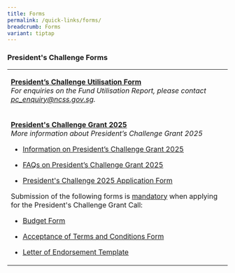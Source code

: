 ```yaml
---
title: Forms
permalink: /quick-links/forms/
breadcrumb: Forms
variant: tiptap
---
```

<h3>President's Challenge Forms</h3>
<p></p>
<p></p>
<table style="minWidth: 25px">
<colgroup>
<col>
</colgroup>
<tbody>
<tr>
<td rowspan="1" colspan="1">
<p><strong><a href="https://form.gov.sg/61ef5b592686c20012598c39" rel="noopener noreferrer nofollow" target="_blank">President’s Challenge Utilisation Form</a></strong>
<br><em>For enquiries on the Fund Utilisation Report, please contact <a href="mailto:pc_enquiry@ncss.gov.sg" rel="noopener noreferrer nofollow" target="_blank">pc_enquiry@ncss.gov.sg</a>.</em>
</p>
<p></p>
</td>
</tr>
<tr>
<td rowspan="1" colspan="1">
<p><strong><a href="https://go.gov.sg/pc2025grant" rel="noopener nofollow" target="_blank">President's Challenge Grant 2025</a></strong>
<br><em>More information about President’s Challenge Grant 2025</em>
</p>
<ul data-tight="true" class="tight">
<li>
<p><a href="/files/grant call/Applicant_Briefing_Deck_.pdf" rel="noopener noreferrer nofollow" target="_blank">Information on President’s Challenge Grant 2025</a>
</p>
</li>
<li>
<p><a href="/files/grant call/FAQs_PC.pdf" rel="noopener noreferrer nofollow" target="_blank">FAQs on President’s Challenge Grant 2025</a>
</p>
</li>
<li>
<p><a href="/files/grant call/President_s_Challenge_2025_Application_Form.pdf" rel="noopener nofollow" target="_blank">President's Challenge 2025 Application Form</a>
</p>
</li>
</ul>
<p>Submission of the following forms is <u>mandatory</u> when applying for
the President's Challenge Grant Call:</p>
<ul data-tight="true" class="tight">
<li>
<p><a href="https://go.gov.sg/budgetformpcgrantcall" rel="noopener nofollow" target="_blank"><u>Budget Form</u></a>
</p>
</li>
<li>
<p><a href="https://cms.isomer.gov.sg/files/grant%20call/Acceptance_of_Terms_and_Conditions_PC_Application_form.pdf" rel="noopener noreferrer nofollow" target="_blank"><u>Acceptance of Terms and Conditions Form</u></a>
</p>
</li>
<li>
<p><a href="https://cms.isomer.gov.sg/files/grant%20call/Letter_of_endorsement_template.pdf" rel="noopener nofollow" target="_blank"><u>Letter of Endorsement Template</u></a>
</p>
<p></p>
</li>
</ul>
</td>
</tr>
</tbody>
</table>
<p></p>